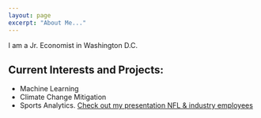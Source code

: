 ```yaml
---
layout: page
excerpt: "About Me..."
---
```


I am a Jr. Economist in Washington D.C. 
## Current Interests and Projects:

- Machine Learning
- Climate Change Mitigation
- Sports Analytics. [Check out my presentation NFL & industry employees](https://youtu.be/efSjcSl4_lA)

